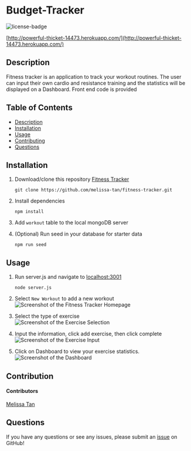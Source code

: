 # Budget-Tracker

![license-badge](https://img.shields.io/badge/license-MIT-yellow)

[http://powerful-thicket-14473.herokuapp.com/](http://powerful-thicket-14473.herokuapp.com/)

## Description
Fitness tracker is an application to track your workout routines. The user can input their own cardio and resistance training and the statistics will be displayed on a Dashboard. Front end code is provided

## Table of Contents
- [Description](#description)
- [Installation](#installation)
- [Usage](#usage)
- [Contributing](#contributing)
- [Questions](#questions)

## Installation
1. Download/clone this repository [Fitness Tracker](https://github.com/melissa-tan/fitness-tracker)
	```
	git clone https://github.com/melissa-tan/fitness-tracker.git
	```
	
2. Install dependencies
	```
	npm install
	```

3. Add `workout` table to the local mongoDB server

4. (Optional) Run seed in your database for starter data
    ```
    npm run seed
    ```

## Usage
1. Run server.js and navigate to [localhost:3001](http://localhost:3001)
    ```
    node server.js
    ```
2. Select `New Workout` to add a new workout <br>
    ![Screenshot of the Fitness Tracker Homepage](./assets/images/fitness-tracker-home.png)

3. Select the type of exercise <br>
    ![Screenshot of the Exercise Selection](./assets/images/exercise-selection.png)

4. Input the information, click add exercise, then click complete<br>
    ![Screenshot of the Exercise Input](./assets/images/exercise-information.png)

5. Click on Dashboard to view your exercise statistics.
    ![Screenshot of the Dashboard](./assets/images/dashboard.png)



## Contribution
#### Contributors
[Melissa Tan](https://github.com/melissa-tan)


## Questions
If you have any questions or see any issues, please submit an [issue](https://github.com/melissa-tan/fitness-tracker/issues) on GitHub!

